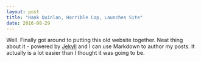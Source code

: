 ```yaml
---
layout: post
title: "Hank Quinlan, Horrible Cop, Launches Site"
date: 2016-08-29
---
```


Well. Finally got around to putting this old website together. Neat thing about it - powered by [Jekyll](http://jekyllrb.com) and I can use Markdown to author my posts. It actually is a lot easier than I thought it was going to be.
